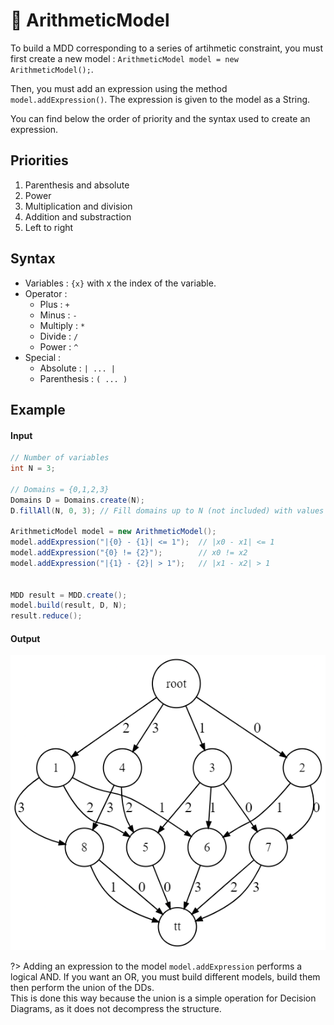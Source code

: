 # :triangular_ruler: ArithmeticModel <!-- {docsify-ignore-all} -->

To build a MDD corresponding to a series of artihmetic constraint, you must first create a new model : `ArithmeticModel model = new ArithmeticModel();`.

Then, you must add an expression using the method `model.addExpression()`. The expression is given to the model as a String.

You can find below the order of priority and the syntax used to create an expression.

## **Priorities**

1. Parenthesis and absolute
2. Power
3. Multiplication and division
4. Addition and substraction
5. Left to right

## **Syntax**

* Variables : `{x}` with x the index of the variable.
* Operator :
  * Plus : `+`
  * Minus : `-`
  * Multiply : `*`
  * Divide : `/`
  * Power : `^`
* Special :
  * Absolute : `| ... |`
  * Parenthesis : `( ... )`

## **Example**

<!-- tabs:start -->

#### **Input**

```java
// Number of variables
int N = 3;

// Domains = {0,1,2,3}
Domains D = Domains.create(N);
D.fillAll(N, 0, 3); // Fill domains up to N (not included) with values between 0 and 3 (included)

ArithmeticModel model = new ArithmeticModel();
model.addExpression("|{0} - {1}| <= 1");  // |x0 - x1| <= 1
model.addExpression("{0} != {2}");        // x0 != x2
model.addExpression("|{1} - {2}| > 1");   // |x1 - x2| > 1


MDD result = MDD.create();
model.build(result, D, N);
result.reduce();
```

#### **Output**

![Graph obtained after the code execution](./images/arithmetic.png)

<!-- tabs:end -->

?> Adding an expression to the model `model.addExpression` performs a logical AND. If you want an OR, you must build different models, build them then perform the union of the DDs.  
This is done this way because the union is a simple operation for Decision Diagrams, as it does not decompress the structure.